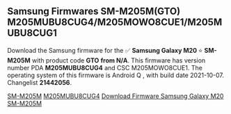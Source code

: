 <h2>Samsung Firmwares SM-M205M(GTO) M205MUBU8CUG4/M205MOWO8CUE1/M205MUBU8CUG1</h2>
Download the Samsung firmware for the ✅ <strong>Samsung Galaxy M20 </strong> ⭐ <strong>SM-M205M</strong> with product code <strong>GTO</strong> <strong> from N/A</strong>. This firmware has version number PDA <strong>M205MUBU8CUG4</strong> and CSC M205MOWO8CUE1. The operating system of this firmware is Android Q , with build date 2021-10-07. Changelist <strong>21442056</strong>.


[SM-M205M](https://samfirm.shop/samsung/model/SM-M205M)
[M205MUBU8CUG4](https://samfirm.shop/samsung/pda/M205MUBU8CUG4)
[Download Firmware Samsung Galaxy M20 SM-M205M](https://samfirm.shop/samsung/firmware/463173)
